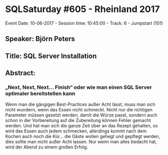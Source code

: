 # SQLSaturday #605 - Rheinland 2017
Event Date: 10-06-2017 - Session time: 10:45:00 - Track: 6 - Jumpstart (101)
## Speaker: Björn Peters
## Title: SQL Server Installation
## Abstract:
### „Next, Next, Next… Finish“ oder wie man einen SQL Server optimaler bereitstellen kann

Wenn man die gängigen Best-Practices außer Acht lässt, muss man sich nicht wundern, wenn das Essen nicht schmeckt. Nicht nur die richtigen Parameter müssen gesetzt werden, damit die Würze passt, sondern auch schon in der Vorbereitung auf die Zubereitung können Fehler gemacht werden. Und hat man sich die ganze Zeit über an das Rezept gehalten, so wird das Essen auch jedem schmecken, allerdings kommt nach dem Kochen auch noch die Kür… die Gäste wollen gehegt und gepflegt werden, dies sollte man nicht außer Acht lassen. Nur wenn man alles bedacht hat, wird der Abend zu einem großen Erfolg.
